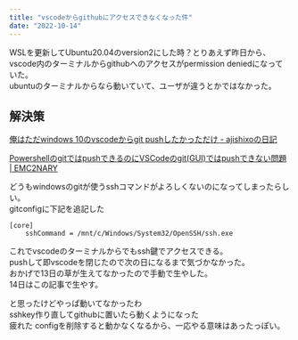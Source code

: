 ```yaml
---
title: "vscodeからgithubにアクセスできなくなった件"
date: "2022-10-14"
---
```


WSLを更新してUbuntu20.04のversion2にした時？とりあえず昨日から、  
vscode内のターミナルからgithubへのアクセスがpermission deniedになっていた。  
ubuntuのターミナルからなら動いていて、ユーザが違うとかではなかった。

## 解決策

[俺はただwindows 10のvscodeからgit pushしたかっただけ - ajishixoの日記](https://ajishixo.hatenablog.com/entry/2019/03/23/133206)  

[PowershellのgitではpushできるのにVSCodeのgit(GUI)ではpushできない問題 | EMC2NARY](https://utautattaro.blog/post/84240ik3ui5m/)

どうもwindowsのgitが使うsshコマンドがよろしくないのになってしまったらしい。  
gitconfigに下記を追記した

```config
[core]
	sshCommand = /mnt/c/Windows/System32/OpenSSH/ssh.exe
```

これでvscodeのターミナルからでもssh鍵でアクセスできる。  
pushして即vscodeを閉じたので次の日になるまで気づかなかった。  
おかげで13日の草が生えてなかったので手動で生やした。  
14日はこの記事で生やす。

と思ったけどやっぱ動いてなかったわ  
sshkey作り直してgithubに置いたら動くようになった  
疲れた
configを削除すると動かなくなるから、一応やる意味はあったっぽい。
